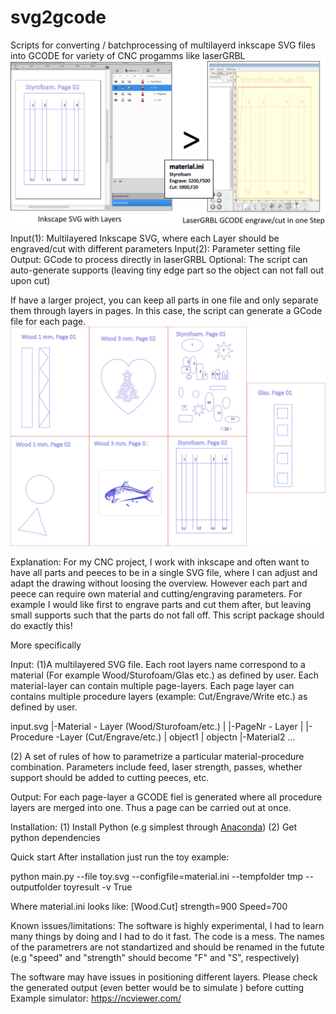 # svg2gcode
Scripts for converting / batchprocessing of multilayerd inkscape SVG files into GCODE for variety of CNC progamms like laserGRBL
<img src="doc/step.svg"/>
Input(1): Multilayered Inkscape SVG, where each Layer should be engraved/cut with different parameters
Input(2): Parameter setting file
Output: GCode to process directly in laserGRBL
Optional: The script can auto-generate supports (leaving tiny edge part so the object can not fall out upon cut)


If have a larger project, you can keep all parts in one file and only separate them through layers in pages. In this case, the script can generate a GCode file for each page.
<img src="toy.svg"/>

Explanation:
For my CNC project, I work with inkscape  and often want to have all parts and peeces to be in a single SVG file, where I can adjust and adapt the drawing without loosing the overview. However each part and peece can require own material and cutting/engraving parameters. For example I would like first to engrave parts and cut them after, but leaving small supports such that the parts do not fall off. This script package should do exactly this!


More specifically

Input:
  (1)A multilayered SVG file. Each root layers name correspond to a material (For example Wood/Sturofoam/Glas etc.) as defined by user. Each material-layer can contain multiple page-layers. Each page layer can contains multiple procedure layers (example: Cut/Engrave/Write etc.) as defined by user.
 
 input.svg
   |-Material - Layer (Wood/Sturofoam/etc.)
   |    |-PageNr - Layer
   |        |-Procedure -Layer (Cut/Engrave/etc.)
   |            object1
   |            objectn
   |-Material2 ... 
            
  (2) A set of rules of how to parametrize a particular material-procedure combination. Parameters include feed, laser strength, passes, whether support should be added to cutting peeces, etc.

Output:
  For each page-layer a GCODE fiel is generated where all procedure layers are merged into one. Thus a page can be carried out at once.



Installation:
(1) Install Python (e.g simplest through <a href="https://www.anaconda.com/products/individual">Anaconda</a>)
(2) Get python dependencies

Quick start
After installation just run the toy example:

python main.py --file toy.svg --configfile=material.ini --tempfolder tmp --outputfolder toyresult -v True

Where material.ini looks like:
[Wood.Cut]
strength=900
Speed=700


Known issues/limitations:
The software is highly experimental, I had to learn many things by doing and I had to do it fast. The code is a mess. The names of the parametrers are not standartized and should be renamed in the futute (e.g "speed" and "strength" should become "F" and "S", respectively)

The software may have issues in positioning different layers. Please check the generated output (even better would be to simulate ) before cutting
Example simulator: https://ncviewer.com/
